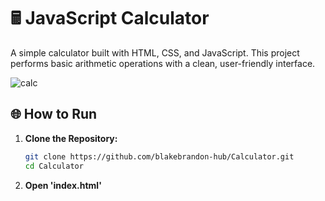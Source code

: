 # 🖩 JavaScript Calculator

A simple calculator built with HTML, CSS, and JavaScript. This project performs basic arithmetic operations with a clean, user-friendly interface.

![calc](https://user-images.githubusercontent.com/50201165/224696490-1c3957ee-3c3b-4d7e-94f2-d931638004b2.png)

## 🌐 How to Run

1. **Clone the Repository:**

   ```bash
   git clone https://github.com/blakebrandon-hub/Calculator.git
   cd Calculator
   
2. **Open 'index.html'**
